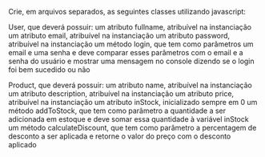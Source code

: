 Crie, em arquivos separados, as seguintes classes utilizando javascript:

User, que deverá possuir:
um atributo fullname, atribuível na instanciação
um atributo email, atribuível na instanciação
um atributo password, atribuível na instanciação
um método login, que tem como parâmetros um email e uma senha e deve comparar esses parâmetros com o email e a senha do usuário e mostrar uma mensagem no console dizendo se o login foi bem sucedido ou não

Product, que deverá possuir:
um atributo name, atribuível na instanciação
um atributo description, atribuível na instanciação
um atributo price, atribuível na instanciação
um atributo inStock, inicializado sempre em 0
um método addToStock, que tem como parâmetro a quantidade a ser adicionada em estoque e deve somar essa quantidade à variável inStock
um método calculateDiscount, que tem como parâmetro a percentagem de desconto a ser aplicada e retorne o valor do preço com o desconto aplicado
